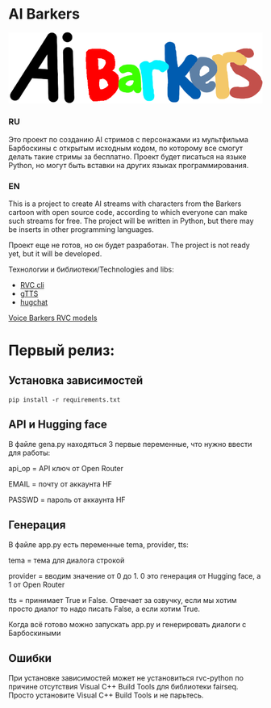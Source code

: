 # AI Barkers


![alt text](https://github.com/RomyxR/AI_Barkers/blob/main/AIB_LOGO.png?raw=true)

### RU 
Это проект по созданию AI стримов с персонажами из мультфильма Барбоскины с открытым исходным кодом, по которому все смогут делать такие стримы за бесплатно. 
Проект будет писаться на языке Python, но могут быть вставки на других языках программирования.

### EN 
This is a project to create AI streams with characters from the Barkers cartoon with open source code, according to which everyone can make such streams for free.
The project will be written in Python, but there may be inserts in other programming languages.

Проект еще не готов, но он будет разработан.
The project is not ready yet, but it will be developed.

Технологии и библиотеки/Technologies and libs:
- [RVC cli](https://github.com/daswer123/rvc-python)
- [gTTS](https://github.com/pndurette/gTTS)
- [hugchat](https://github.com/Soulter/hugging-chat-api)

[Voice Barkers RVC models](https://huggingface.co/SuperRomanchik/Barkers_voice_pack)

# Первый релиз:
## Установка зависимостей
```
pip install -r requirements.txt
```
## API и Hugging face
В файле gena.py находяться 3 первые переменные, что нужно ввести для работы:

api_op = API ключ от Open Router

EMAIL = почту от аккаунта HF

PASSWD = пароль от аккаунта HF

## Генерация
В файле app.py есть переменные tema, provider, tts:

tema = тема для диалога строкой

provider = вводим значение от 0 до 1. 0 это генерация от Hugging face, а 1 от Open Router

tts = принимает True и False. Отвечает за озвучку, если мы хотим просто диалог то надо писать False, а если хотим True.

Когда всё готово можно запускать app.py и генерировать диалоги с Барбоскиными

## Ошибки
При установке зависимостей может не установиться rvc-python по причине отсутствия Visual C++ Build Tools для библиотеки fairseq. Просто установите Visual C++ Build Tools и не парьтесь.


